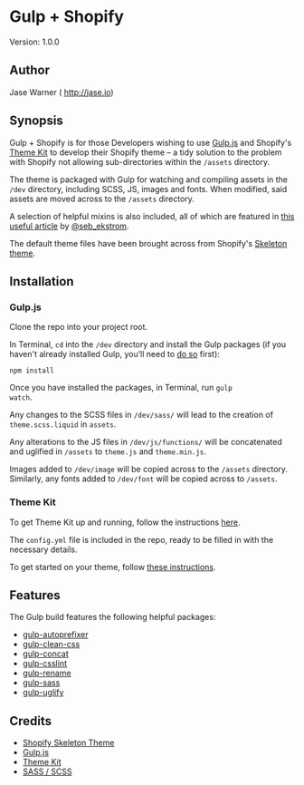# Gulp + Shopify
Version: 1.0.0

## Author
Jase Warner ( <a href="http://jase.io">http://jase.io</a>)

## Synopsis
Gulp + Shopify is for those Developers wishing to use <a href="http://gulpjs.com/">Gulp.js</a> and Shopify's <a href="https://shopify.github.io/themekit/">Theme Kit</a> to develop their Shopify theme – a tidy solution to the problem with Shopify not allowing sub-directories within the <code>/assets</code> directory.

The theme is packaged with Gulp for watching and compiling assets in the <code>/dev</code> directory, including SCSS, JS, images and fonts. When modified, said assets are moved across to the <code>/assets</code> directory. 

A selection of helpful mixins is also included, all of which are featured in <a href="http://zerosixthree.se/8-sass-mixins-you-must-have-in-your-toolbox/">this useful article</a> by <a href="https://twitter.com/seb_ekstrom">@seb_ekstrom</a>.

The default theme files have been brought across from Shopify's <a href="https://github.com/Shopify/skeleton-theme">Skeleton theme</a>.

## Installation

### Gulp.js

Clone the repo into your project root.

In Terminal, <code>cd</code> into the <code>/dev</code> directory and install the Gulp packages (if you haven't already installed Gulp, you’ll need to <a href="https://github.com/gulpjs/gulp/blob/master/docs/getting-started.md">do so</a> first):

<code>npm install</code>

Once you have installed the packages, in Terminal, run <code>gulp watch</code>.

Any changes to the SCSS files in <code>/dev/sass/</code> will lead to the creation of <code>theme.scss.liquid</code> in <code>assets</code>.

Any alterations to the JS files in <code>/dev/js/functions/</code> will be concatenated and uglified in <code>/assets</code> to <code>theme.js</code> and <code>theme.min.js</code>.

Images added to <code>/dev/image</code> will be copied across to the <code>/assets</code> directory. Similarly, any fonts added to <code>/dev/font</code> will be copied across to <code>/assets</code>.

### Theme Kit

To get Theme Kit up and running, follow the instructions <a href="https://shopify.github.io/themekit/#installation">here</a>.

The <code>config.yml</code> file is included in the repo, ready to be filled in with the necessary details.

To get started on your theme, follow <a href="https://shopify.github.io/themekit/#use-a-new-theme">these instructions</a>.

## Features
The Gulp build features the following helpful packages:
<ul>
  <li><a href="https://github.com/sindresorhus/gulp-autoprefixer">gulp-autoprefixer</a></li>
  <li><a href="https://github.com/scniro/gulp-clean-css">gulp-clean-css</a></li>
  <li><a href="https://github.com/contra/gulp-concat">gulp-concat</a></li>
  <li><a href="https://github.com/lazd/gulp-csslint">gulp-csslint</a></li>
  <li><a href="https://github.com/hparra/gulp-rename">gulp-rename</a></li>
  <li><a href="https://github.com/dlmanning/gulp-sass">gulp-sass</a></li>
  <li><a href="https://github.com/terinjokes/gulp-uglify">gulp-uglify</a></li>
</ul>

## Credits
<ul>
  <li><a href="https://github.com/Shopify/skeleton-theme">Shopify Skeleton Theme</a></li>
  <li><a href="http://gulpjs.com/">Gulp.js</a></li>
  <li><a href="https://shopify.github.io/themekit/">Theme Kit</a></li>
  <li><a href="http://sass-lang.com/">SASS / SCSS</a></li>
</ul>
